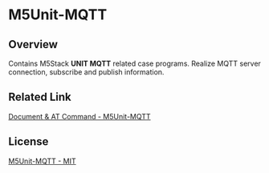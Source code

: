 # M5Unit-MQTT

## Overview

Contains M5Stack **UNIT MQTT** related case programs. Realize MQTT server connection, subscribe and publish information.

## Related Link

[Document & AT Command - M5Unit-MQTT](https://docs.m5stack.com/en/unit/mqtt)

## License

[M5Unit-MQTT - MIT](LICENSE)

